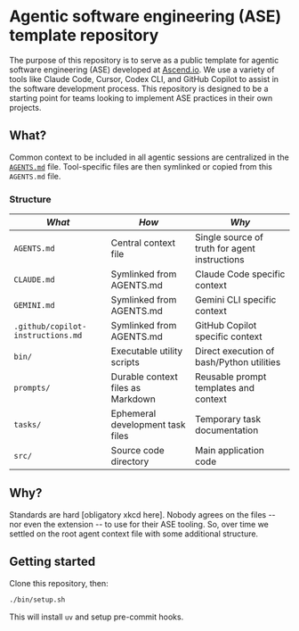 # Agentic software engineering (ASE) template repository

The purpose of this repository is to serve as a public template for agentic software engineering (ASE) developed at [Ascend.io](https://ascend.io). We use a variety of tools like Claude Code, Cursor, Codex CLI, and GitHub Copilot to assist in the software development process. This repository is designed to be a starting point for teams looking to implement ASE practices in their own projects.

## What?

Common context to be included in all agentic sessions are centralized in the [`AGENTS.md`](AGENTS.md) file. Tool-specific files are then symlinked or copied from this `AGENTS.md` file.

### Structure

| ***What*** | ***How*** | ***Why*** |
|------|-----|-----|
| `AGENTS.md` | Central context file | Single source of truth for agent instructions |
| `CLAUDE.md` | Symlinked from AGENTS.md | Claude Code specific context |
| `GEMINI.md` | Symlinked from AGENTS.md | Gemini CLI specific context |
| `.github/copilot-instructions.md` | Symlinked from AGENTS.md | GitHub Copilot specific context |
| `bin/` | Executable utility scripts | Direct execution of bash/Python utilities |
| `prompts/` | Durable context files as Markdown | Reusable prompt templates and context |
| `tasks/` | Ephemeral development task files | Temporary task documentation |
| `src/` | Source code directory | Main application code |

## Why?

Standards are hard [obligatory xkcd here]. Nobody agrees on the files -- nor even the extension -- to use for their ASE tooling. So, over time we settled on the root agent context file with some additional structure.

## Getting started

Clone this repository, then:

```bash
./bin/setup.sh
```

This will install `uv` and setup pre-commit hooks.

